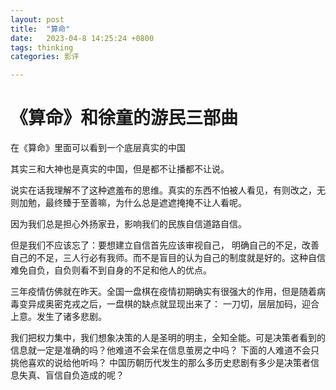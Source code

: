 ```yaml
---
layout: post
title:  "算命"
date:   2023-04-8 14:25:24 +0800
tags: thinking
categories: 影评

---
```


#  《算命》和徐童的游民三部曲

在《算命》里面可以看到一个底层真实的中国

其实三和大神也是真实的中国，但是都不让播都不让说。

说实在话我理解不了这种遮羞布的思维。真实的东西不怕被人看见，有则改之，无则加勉，最终臻于至善嘛，为什么总是遮遮掩掩不让人看呢。

因为我们总是担心外扬家丑，影响我们的民族自信道路自信。

但是我们不应该忘了：要想建立自信首先应该审视自己， 明确自己的不足，改善自己的不足，三人行必有我师。而不是盲目的认为自己的制度就是好的。这种自信难免自负，自负则看不到自身的不足和他人的优点。

三年疫情仿佛就在昨天。全国一盘棋在疫情初期确实有很强大的作用，但是随着病毒变异成奥密克戎之后，一盘棋的缺点就显现出来了： 一刀切，层层加码，迎合上意。发生了诸多悲剧。

我们把权力集中，我们想象决策的人是圣明的明主，全知全能。可是决策者看到的信息就一定是准确的吗？他难道不会呆在信息茧房之中吗？ 下面的人难道不会只挑他喜欢的说给他听吗？ 中国历朝历代发生的那么多历史悲剧有多少是决策者信息失真、盲信自负造成的呢？ 





